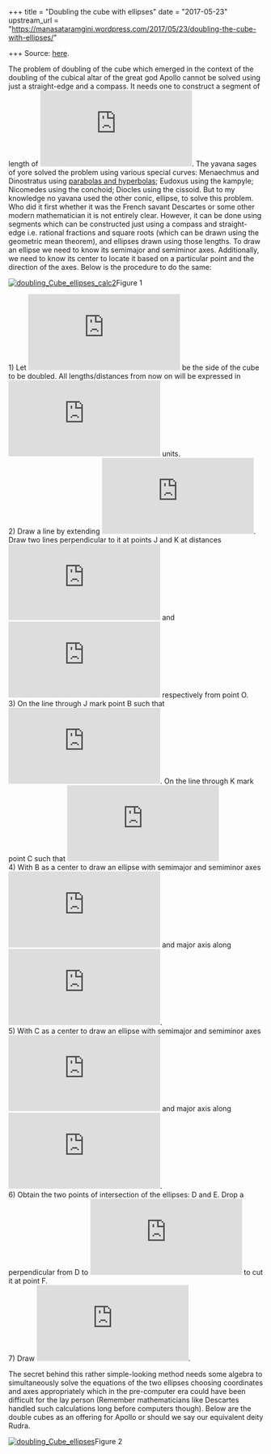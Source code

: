+++
title = "Doubling the cube with ellipses"
date = "2017-05-23"
upstream_url = "https://manasataramgini.wordpress.com/2017/05/23/doubling-the-cube-with-ellipses/"

+++
Source: [here](https://manasataramgini.wordpress.com/2017/05/23/doubling-the-cube-with-ellipses/).

The problem of doubling of the cube which emerged in the context of the
doubling of the cubical altar of the great god Apollo cannot be solved
using just a straight-edge and a compass. It needs one to construct a
segment of length of
![\\sqrt\[3\]{2}](https://s0.wp.com/latex.php?latex=%5Csqrt%5B3%5D%7B2%7D&bg=ffffff&fg=333333&s=0&c=20201002).
The yavana sages of yore solved the problem using various special
curves: Menaechmus and Dinostratus using [parabolas and
hyperbolas](https://manasataramgini.wordpress.com/2016/04/10/a-biographical-journey-from-conics-to-ovals/);
Eudoxus using the kampyle; Nicomedes using the conchoid; Diocles using
the cissoid. But to my knowledge no yavana used the other conic,
ellipse, to solve this problem. Who did it first whether it was the
French savant Descartes or some other modern mathematician it is not
entirely clear. However, it can be done using segments which can be
constructed just using a compass and straight-edge i.e. rational
fractions and square roots (which can be drawn using the geometric mean
theorem), and ellipses drawn using those lengths. To draw an ellipse we
need to know its semimajor and semiminor axes. Additionally, we need to
know its center to locate it based on a particular point and the
direction of the axes. Below is the procedure to do the same:

[![doubling_Cube_ellipses_calc2](https://manasataramgini.files.wordpress.com/2017/05/doubling_cube_ellipses_calc2.png?w=640)](https://manasataramgini.files.wordpress.com/2017/05/doubling_cube_ellipses_calc2.png)Figure
1

1\) Let
![\\overline{OA}](https://s0.wp.com/latex.php?latex=%5Coverline%7BOA%7D&bg=ffffff&fg=333333&s=0&c=20201002)
be the side of the cube to be doubled. All lengths/distances from now on
will be expressed in
![\\overline{OA}](https://s0.wp.com/latex.php?latex=%5Coverline%7BOA%7D&bg=ffffff&fg=333333&s=0&c=20201002)
units.  
2) Draw a line by extending
![\\overline{OA}](https://s0.wp.com/latex.php?latex=%5Coverline%7BOA%7D&bg=ffffff&fg=333333&s=0&c=20201002).
Draw two lines perpendicular to it at points J and K at distances
![\\frac{1}{3}](https://s0.wp.com/latex.php?latex=%5Cfrac%7B1%7D%7B3%7D&bg=ffffff&fg=333333&s=0&c=20201002)
and
![\\frac{1}{2}](https://s0.wp.com/latex.php?latex=%5Cfrac%7B1%7D%7B2%7D&bg=ffffff&fg=333333&s=0&c=20201002)
respectively from point O.  
3) On the line through J mark point B such that ![\\overline{JB} =
\\frac{1}{2} +
\\sqrt{2}](https://s0.wp.com/latex.php?latex=%5Coverline%7BJB%7D+%3D+%5Cfrac%7B1%7D%7B2%7D+%2B+%5Csqrt%7B2%7D&bg=ffffff&fg=333333&s=0&c=20201002).
On the line through K mark point C such that ![\\overline{KC} =
\\sqrt{2}](https://s0.wp.com/latex.php?latex=%5Coverline%7BKC%7D+%3D+%5Csqrt%7B2%7D&bg=ffffff&fg=333333&s=0&c=20201002)  
4) With B as a center to draw an ellipse with semimajor and semiminor
axes ![a_1=\\frac{1}{2}\\cdot\\sqrt{\\frac{31}{3}}; \\;
b_1=\\frac{1}{2}\\cdot\\frac{\\sqrt{31}}{3}](https://s0.wp.com/latex.php?latex=a_1%3D%5Cfrac%7B1%7D%7B2%7D%5Ccdot%5Csqrt%7B%5Cfrac%7B31%7D%7B3%7D%7D%3B+%5C%3B+b_1%3D%5Cfrac%7B1%7D%7B2%7D%5Ccdot%5Cfrac%7B%5Csqrt%7B31%7D%7D%7B3%7D&bg=ffffff&fg=333333&s=0&c=20201002)
and major axis along
![\\overline{JB}](https://s0.wp.com/latex.php?latex=%5Coverline%7BJB%7D&bg=ffffff&fg=333333&s=0&c=20201002).  
5) With C as a center to draw an ellipse with semimajor and semiminor
axes ![a_2=\\frac{1}{2}\\cdot\\sqrt{6}; \\;
b_2=\\frac{1}{2}\\cdot\\sqrt{3}](https://s0.wp.com/latex.php?latex=a_2%3D%5Cfrac%7B1%7D%7B2%7D%5Ccdot%5Csqrt%7B6%7D%3B+%5C%3B+b_2%3D%5Cfrac%7B1%7D%7B2%7D%5Ccdot%5Csqrt%7B3%7D&bg=ffffff&fg=333333&s=0&c=20201002)
and major axis along
![\\overline{KC}](https://s0.wp.com/latex.php?latex=%5Coverline%7BKC%7D&bg=ffffff&fg=333333&s=0&c=20201002).  
6) Obtain the two points of intersection of the ellipses: D and E. Drop
a perpendicular from D to
![\\overleftrightarrow{OA}](https://s0.wp.com/latex.php?latex=%5Coverleftrightarrow%7BOA%7D&bg=ffffff&fg=333333&s=0&c=20201002)
to cut it at point F.  
7) Draw ![\\overline{OF}=\\sqrt\[3\]{2}\\cdot
\\overline{OA}](https://s0.wp.com/latex.php?latex=%5Coverline%7BOF%7D%3D%5Csqrt%5B3%5D%7B2%7D%5Ccdot+%5Coverline%7BOA%7D&bg=ffffff&fg=333333&s=0&c=20201002).

The secret behind this rather simple-looking method needs some algebra
to simultaneously solve the equations of the two ellipses choosing
coordinates and axes appropriately which in the pre-computer era could
have been difficult for the lay person (Remember mathematicians like
Descartes handled such calculations long before computers though). Below
are the double cubes as an offering for Apollo or should we say our
equivalent deity Rudra.

[![doubling_Cube_ellipses](https://manasataramgini.files.wordpress.com/2017/05/doubling_cube_ellipses.png?w=640)](https://manasataramgini.files.wordpress.com/2017/05/doubling_cube_ellipses.png)Figure
2
